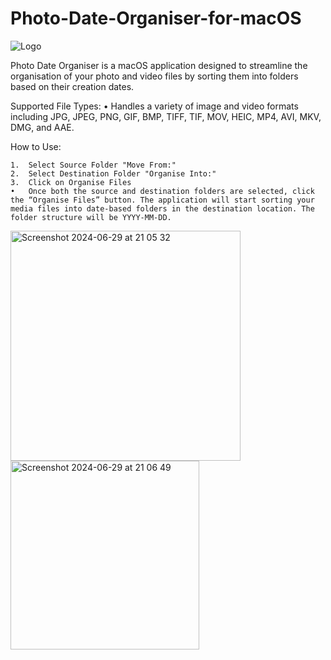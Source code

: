 # Photo-Date-Organiser-for-macOS

![Logo](https://github.com/williammcclean/Photo-Date-Organiser-for-macOS/assets/41708290/f465536a-566c-492e-a7c1-dc2342a33be5)

Photo Date Organiser is a macOS application designed to streamline the organisation of your photo and video files by sorting them into folders based on their creation dates.

Supported File Types:
	•	Handles a variety of image and video formats including JPG, JPEG, PNG, GIF, BMP, TIFF, TIF, MOV, HEIC, MP4, AVI, MKV, DMG, and AAE.


 How to Use:

	1.	Select Source Folder "Move From:"
	2.	Select Destination Folder "Organise Into:"
	3.	Click on Organise Files
	•	Once both the source and destination folders are selected, click the “Organise Files” button. The application will start sorting your media files into date-based folders in the destination location. The folder structure will be YYYY-MM-DD.


<img width="368" alt="Screenshot 2024-06-29 at 21 05 32" src="https://github.com/williammcclean/Photo-Date-Organiser-for-macOS/assets/41708290/e78e2eae-5fe0-40db-ba0e-ef4752e92b91">

<img width="302" alt="Screenshot 2024-06-29 at 21 06 49" src="https://github.com/williammcclean/Photo-Date-Organiser-for-macOS/assets/41708290/6aff5140-783a-4d5b-8a2a-f78faa1d6ba5">
